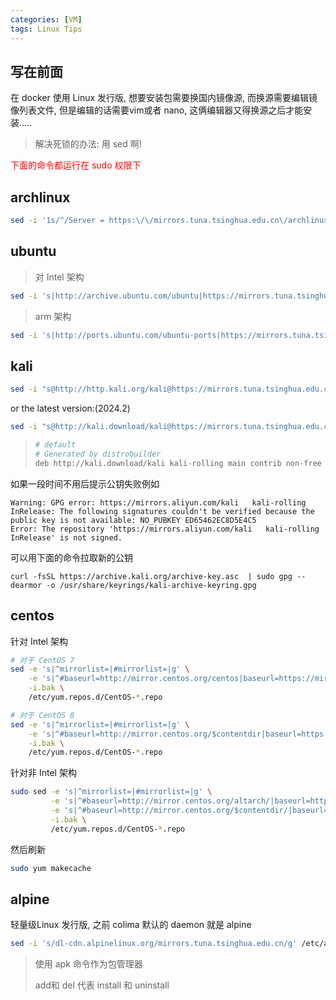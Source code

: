 ```yaml
---
categories: [VM]
tags: Linux Tips
---
```




## 写在前面

在 docker 使用 Linux 发行版, 想要安装包需要换国内镜像源, 而换源需要编辑镜像列表文件, 但是编辑的话需要vim或者 nano, 这俩编辑器又得换源之后才能安装.....

>   解决死锁的办法: 用 sed 啊!

<p style='color: red'>下面的命令都运行在 sudo 权限下</p>

## archlinux

```bash
sed -i '1s/^/Server = https:\/\/mirrors.tuna.tsinghua.edu.cn\/archlinux\/$repo\/os\/$arch\n/' /etc/pacman.d/mirrorlist
```



## ubuntu

>   对 Intel 架构

```bash
sed -i 's|http://archive.ubuntu.com/ubuntu|https://mirrors.tuna.tsinghua.edu.cn/ubuntu|' /etc/apt/sources.list
```

>   arm 架构

```bash
sed -i 's|http://ports.ubuntu.com/ubuntu-ports|https://mirrors.tuna.tsinghua.edu.cn/ubuntu-ports|' /etc/apt/sources.list
```



## kali

```bash
sed -i "s@http://http.kali.org/kali@https://mirrors.tuna.tsinghua.edu.cn/kali@g" /etc/apt/sources.list
```

or the latest version:(2024.2)

```bash
sed -i "s@http://kali.download/kali@https://mirrors.tuna.tsinghua.edu.cn/kali@g" /etc/apt/sources.list
```

>   ```bash
>   # default 
>   # Generated by distrobuilder
>   deb http://kali.download/kali kali-rolling main contrib non-free non-free-firmware
>   ```

如果一段时间不用后提示公钥失败例如

```
Warning: GPG error: https://mirrors.aliyun.com/kali   kali-rolling InRelease: The following signatures couldn't be verified because the public key is not available: NO_PUBKEY ED65462EC8D5E4C5
Error: The repository 'https://mirrors.aliyun.com/kali   kali-rolling InRelease' is not signed.
```

可以用下面的命令拉取新的公钥

``` 
curl -fsSL https://archive.kali.org/archive-key.asc  | sudo gpg --dearmor -o /usr/share/keyrings/kali-archive-keyring.gpg
```



## centos

针对 Intel 架构

```bash
# 对于 CentOS 7
sed -e 's|^mirrorlist=|#mirrorlist=|g' \
    -e 's|^#baseurl=http://mirror.centos.org/centos|baseurl=https://mirrors.tuna.tsinghua.edu.cn/centos|g' \
    -i.bak \
    /etc/yum.repos.d/CentOS-*.repo

# 对于 CentOS 8
sed -e 's|^mirrorlist=|#mirrorlist=|g' \
    -e 's|^#baseurl=http://mirror.centos.org/$contentdir|baseurl=https://mirrors.tuna.tsinghua.edu.cn/centos|g' \
    -i.bak \
    /etc/yum.repos.d/CentOS-*.repo
```



针对非 Intel 架构

```bash
sudo sed -e 's|^mirrorlist=|#mirrorlist=|g' \
         -e 's|^#baseurl=http://mirror.centos.org/altarch/|baseurl=https://mirrors.tuna.tsinghua.edu.cn/centos-altarch/|g' \
         -e 's|^#baseurl=http://mirror.centos.org/$contentdir/|baseurl=https://mirrors.tuna.tsinghua.edu.cn/centos-altarch/|g' \
         -i.bak \
         /etc/yum.repos.d/CentOS-*.repo
```

然后刷新

```bash
sudo yum makecache
```



## alpine

轻量级Linux 发行版, 之前 colima 默认的 daemon 就是 alpine

```bash
sed -i 's/dl-cdn.alpinelinux.org/mirrors.tuna.tsinghua.edu.cn/g' /etc/apk/repositories
```

>   使用 apk 命令作为包管理器
>
>   add和 del 代表 install 和 uninstall



